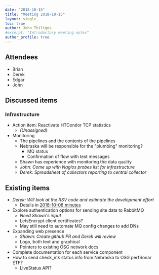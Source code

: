 ```yaml
---
date: "2018-10-15"
title: "Meeting 2018-10-15"
layout: single
toc: true
author: John Thiltges
#excerpt: "Introductory meeting notes"
author_profile: true
---
```


Attendees
---------
- Brian
- Derek
- Edgar
- John

Discussed items
---------------

### Infrastructure
- Action item: Reactivate HTCondor TCP statistics
    - *(Unassigned)*
- Monitoring
    - The pipelines and the contents of the pipelines
    - Nebraska will be responsible for the "plumbing" monitoring?
        - MQ status
        - Confirmation of flow with test messages
    - Shawn has experience with monitoring the data quality
    - *John: Come up with Nagios probes list for infrastructure*
    - *Derek: Spreadsheet of collectors reporting to central collector*

Existing items
---------------

- *Derek: Will look at the RSV code and estimate the development effort*
    - Details in [2018-10-08 minutes](20181008)
- Explore authentication options for sending site data to RabbitMQ
    - *Need Shawn's input*
    - LetsEncrypt client certificates?
    - May still need to automate MQ config changes to add DNs
- Expanding web presence
  - *Shawn: Create github PR and Derek will review*
  - Logo, both text and graphical
  - Pointers to existing OSG network docs
- Complete documentation for each service component
- How to send check_mk status info from Nebraska to OSG perfSonar ETF?
    - LiveStatus API?
